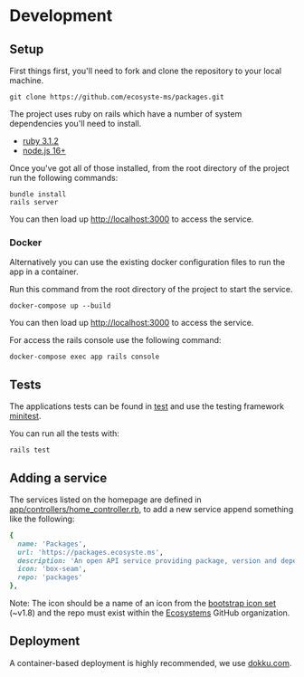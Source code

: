 # Development

## Setup

First things first, you'll need to fork and clone the repository to your local machine.

`git clone https://github.com/ecosyste-ms/packages.git`

The project uses ruby on rails which have a number of system dependencies you'll need to install. 

- [ruby 3.1.2](https://www.ruby-lang.org/en/documentation/installation/)
- [node.js 16+](https://nodejs.org/en/download/)

Once you've got all of those installed, from the root directory of the project run the following commands:

```
bundle install
rails server
```

You can then load up [http://localhost:3000](http://localhost:3000) to access the service.

### Docker

Alternatively you can use the existing docker configuration files to run the app in a container.

Run this command from the root directory of the project to start the service.

`docker-compose up --build`

You can then load up [http://localhost:3000](http://localhost:3000) to access the service.

For access the rails console use the following command:

`docker-compose exec app rails console`

## Tests

The applications tests can be found in [test](test) and use the testing framework [minitest](https://github.com/minitest/minitest).

You can run all the tests with:

`rails test`


## Adding a service

The services listed on the homepage are defined in [app/controllers/home_controller.rb](app/controllers/home_controller.rb), to add a new service append something like the following:

```ruby
{
  name: 'Packages',
  url: 'https://packages.ecosyste.ms',
  description: 'An open API service providing package, version and dependency metadata many open source software ecosystems and registries.',
  icon: 'box-seam',
  repo: 'packages'
},
```

Note: The icon should be a name of an icon from the [bootstrap icon set](https://icons.getbootstrap.com/) (~v1.8) and the repo must exist within the [Ecosystems](https://github.com/ecosyste-ms) GitHub organization.

## Deployment

A container-based deployment is highly recommended, we use [dokku.com](https://dokku.com/).